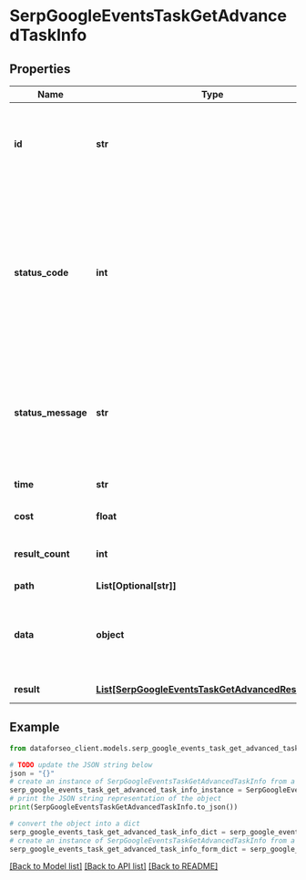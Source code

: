 # SerpGoogleEventsTaskGetAdvancedTaskInfo


## Properties

Name | Type | Description | Notes
------------ | ------------- | ------------- | -------------
**id** | **str** | task identifier unique task identifier in our system in the UUID format | [optional] 
**status_code** | **int** | status code of the task generated by DataForSEO, can be within the following range: 10000-60000 you can find the full list of the response codes here | [optional] 
**status_message** | **str** | informational message of the task you can find the full list of general informational messages here | [optional] 
**time** | **str** | execution time, seconds | [optional] 
**cost** | **float** | total tasks cost, USD | [optional] 
**result_count** | **int** | number of elements in the result array | [optional] 
**path** | **List[Optional[str]]** | URL path | [optional] 
**data** | **object** | contains the same parameters that you specified in the POST request | [optional] 
**result** | [**List[SerpGoogleEventsTaskGetAdvancedResultInfo]**](SerpGoogleEventsTaskGetAdvancedResultInfo.md) | array of results | [optional] 

## Example

```python
from dataforseo_client.models.serp_google_events_task_get_advanced_task_info import SerpGoogleEventsTaskGetAdvancedTaskInfo

# TODO update the JSON string below
json = "{}"
# create an instance of SerpGoogleEventsTaskGetAdvancedTaskInfo from a JSON string
serp_google_events_task_get_advanced_task_info_instance = SerpGoogleEventsTaskGetAdvancedTaskInfo.from_json(json)
# print the JSON string representation of the object
print(SerpGoogleEventsTaskGetAdvancedTaskInfo.to_json())

# convert the object into a dict
serp_google_events_task_get_advanced_task_info_dict = serp_google_events_task_get_advanced_task_info_instance.to_dict()
# create an instance of SerpGoogleEventsTaskGetAdvancedTaskInfo from a dict
serp_google_events_task_get_advanced_task_info_form_dict = serp_google_events_task_get_advanced_task_info.from_dict(serp_google_events_task_get_advanced_task_info_dict)
```
[[Back to Model list]](../README.md#documentation-for-models) [[Back to API list]](../README.md#documentation-for-api-endpoints) [[Back to README]](../README.md)


